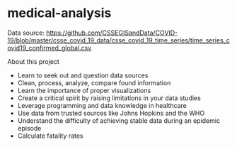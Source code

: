 # medical-analysis

Data source: https://github.com/CSSEGISandData/COVID-19/blob/master/csse_covid_19_data/csse_covid_19_time_series/time_series_covid19_confirmed_global.csv

About this project
- Learn to seek out and question data sources
- Clean, process, analyze, compare found information
- Learn the importance of proper visualizations
- Create a critical spirit by raising limitations in your data studies
- Leverage programming and data knowledge in healthcare
- Use data from trusted sources like Johns Hopkins and the WHO
- Understand the difficulty of achieving stable data during an epidemic episode
- Calculate fatality rates
